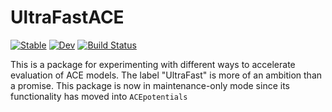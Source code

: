 # UltraFastACE

[![Stable](https://img.shields.io/badge/docs-stable-blue.svg)](https://ACEsuit.github.io/UltraFastACE.jl/stable/)
[![Dev](https://img.shields.io/badge/docs-dev-blue.svg)](https://ACEsuit.github.io/UltraFastACE.jl/dev/)
[![Build Status](https://github.com/ACEsuit/UltraFastACE.jl/actions/workflows/CI.yml/badge.svg?branch=main)](https://github.com/ACEsuit/UltraFastACE.jl/actions/workflows/CI.yml?query=branch%3Amain)

This is a package for experimenting with different ways to accelerate evaluation of ACE models. The label "UltraFast" is more of an ambition than a promise. This package is now in maintenance-only mode since its functionality has moved into `ACEpotentials`



